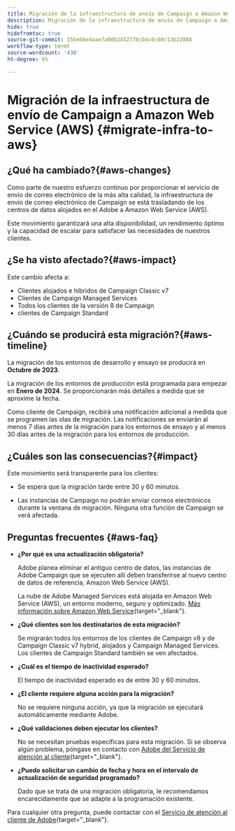 ```yaml
---
title: Migración de la infraestructura de envío de Campaign a Amazon Web Service (AWS)
description: Migración de la infraestructura de envío de Campaign a Amazon Web Service (AWS)
hide: true
hidefromtoc: true
source-git-commit: 15beb6e4aae7a00b245277bcb4c6c60c13b22884
workflow-type: tm+mt
source-wordcount: '430'
ht-degree: 6%

---
```



# Migración de la infraestructura de envío de Campaign a Amazon Web Service (AWS) {#migrate-infra-to-aws}

## ¿Qué ha cambiado?{#aws-changes}

Como parte de nuestro esfuerzo continuo por proporcionar el servicio de envío de correo electrónico de la más alta calidad, la infraestructura de envío de correo electrónico de Campaign se está trasladando de los centros de datos alojados en el Adobe a Amazon Web Service (AWS).

Este movimiento garantizará una alta disponibilidad, un rendimiento óptimo y la capacidad de escalar para satisfacer las necesidades de nuestros clientes.

## ¿Se ha visto afectado?{#aws-impact}

Este cambio afecta a:

* Clientes alojados e híbridos de Campaign Classic v7
* Clientes de Campaign Managed Services
* Todos los clientes de la versión 8 de Campaign
* clientes de Campaign Standard

## ¿Cuándo se producirá esta migración?{#aws-timeline}

La migración de los entornos de desarrollo y ensayo se producirá en **Octubre de 2023**.

La migración de los entornos de producción está programada para empezar en **Enero de 2024**. Se proporcionarán más detalles a medida que se aproxime la fecha.

Como cliente de Campaign, recibirá una notificación adicional a medida que se programen las olas de migración. Las notificaciones se enviarán al menos 7 días antes de la migración para los entornos de ensayo y al menos 30 días antes de la migración para los entornos de producción.

## ¿Cuáles son las consecuencias?{#impact}

Este movimiento será transparente para los clientes:

* Se espera que la migración tarde entre 30 y 60 minutos.

* Las instancias de Campaign no podrán enviar correos electrónicos durante la ventana de migración. Ninguna otra función de Campaign se verá afectada.


## Preguntas frecuentes {#aws-faq}

* **¿Por qué es una actualización obligatoria?**

  Adobe planea eliminar el antiguo centro de datos, las instancias de Adobe Campaign que se ejecuten allí deben transferirse al nuevo centro de datos de referencia, Amazon Web Service (AWS).

  La nube de Adobe Managed Services está alojada en Amazon Web Service (AWS), un entorno moderno, seguro y optimizado. [Más información sobre Amazon Web Service](https://aws.amazon.com/application-hosting/benefits/){target="_blank"}.

* **¿Qué clientes son los destinatarios de esta migración?**

  Se migrarán todos los entornos de los clientes de Campaign v8 y de Campaign Classic v7 hybrid, alojados y Campaign Managed Services. Los clientes de Campaign Standard también se ven afectados.

* **¿Cuál es el tiempo de inactividad esperado?**

  El tiempo de inactividad esperado es de entre 30 y 60 minutos.

* **¿El cliente requiere alguna acción para la migración?**

  No se requiere ninguna acción, ya que la migración se ejecutará automáticamente mediante Adobe.

* **¿Qué validaciones deben ejecutar los clientes?**

  No se necesitan pruebas específicas para esta migración. Si se observa algún problema, póngase en contacto con [Adobe del Servicio de atención al cliente](https://experienceleague.adobe.com/?support-solution=Campaign#support){target="_blank"}.


* **¿Puedo solicitar un cambio de fecha y hora en el intervalo de actualización de seguridad programado?**

  Dado que se trata de una migración obligatoria, le recomendamos encarecidamente que se adapte a la programación existente.


Para cualquier otra pregunta, puede contactar con el [Servicio de atención al cliente de Adobe](https://experienceleague.adobe.com/?support-solution=Campaign#support){target="_blank"}.
